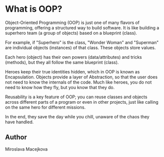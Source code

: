 # What is OOP?

Object-Oriented Programming (OOP) is just one of many flavors of programming, offering a structured way to build software. It is like building a superhero team (a group of objects) based on a blueprint (class).

For example, if "Superhero" is the class, "Wonder Woman" and "Superman" are individual objects (instances) of that class. These objects store values.

Each hero (object) has their own powers (data/attributes) and tricks (methods), but they all follow the same blueprint (class).

Heroes keep their true identities hidden, which in OOP is known as Encapsulation. Objects provide a layer of Abstraction, so that the user does not need to know the internals of the code. Much like heroes, you do not need to know how they fly, but you know that they do.

Reusability is a key feature of OOP; you can reuse classes and objects across different parts of a program or even in other projects, just like calling on the same hero for different missions.

In the end, they save the day while you chill, unaware of the chaos they have handled.

## Author
Miroslava Macejkova